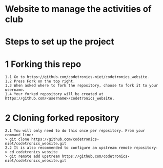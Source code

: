 # Website to manage the activities of club

# Steps to set up the project

# 1 Forking this repo  

    1.1 Go to https://github.com/codetronics-niet/codetronics_website.  
    1.2 Press Fork on the top right.  
    1.3 When asked where to fork the repository, choose to fork it to your username.  
    1.4 Your forked repository will be created at https://github.com/<username>/codetronics_website.  
# 2 Cloning forked repository  

    2.1 You will only need to do this once per repository. From your command line:  
    > git clone https://github.com/codetronics-niet/codetronics_website.git    
    2.2 It is also recommended to configure an upstream remote repository:
    > cd codetronics_website  
    > git remote add upstream https://github.com/codetronics-niet/codetronics_website.git   

